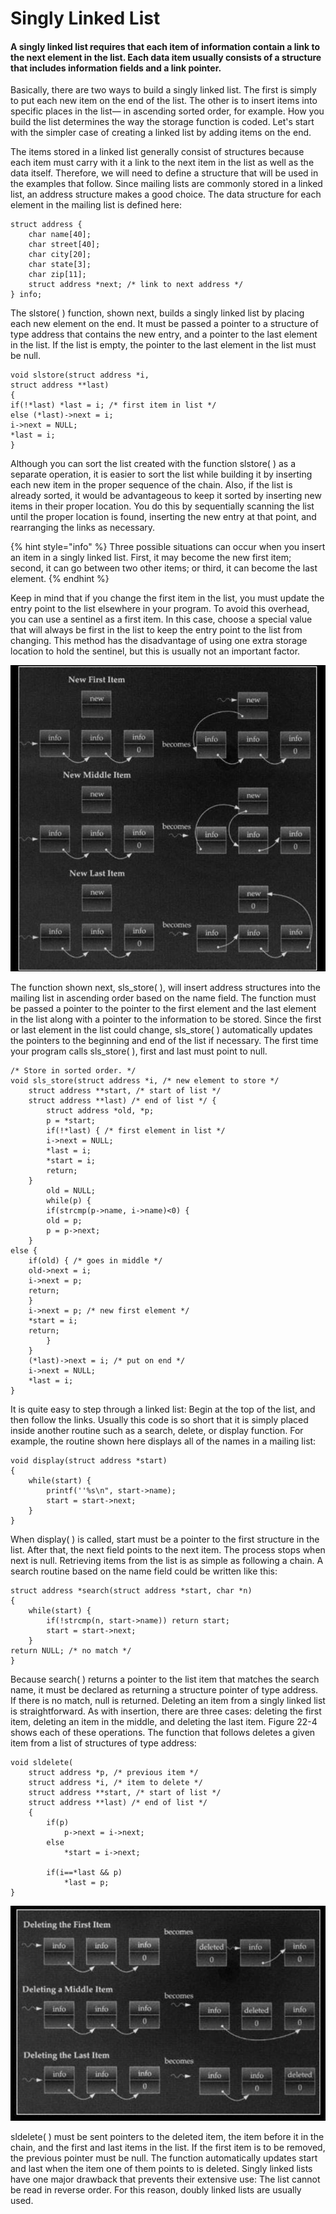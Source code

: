 # Singly Linked List

#### A singly linked list requires that each item of information contain a link to the next element in the list. Each data item usually consists of a structure that includes information fields and a link pointer.

Basically, there are two ways to build a singly linked list. The first is simply to put each new item on the end of the list. The other is to insert items into specific places in the list— in ascending sorted order, for example. How you build the list determines the way the storage function is coded. Let's start with the simpler case of creating a linked list by adding items on the end.

The items stored in a linked list generally consist of structures because each item must carry with it a link to the next item in the list as well as the data itself. Therefore, we will need to define a structure that will be used in the examples that follow. Since mailing lists are commonly stored in a linked list, an address structure makes a good choice. The data structure for each element in the mailing list is defined here:

```text
struct address {
    char name[40];
    char street[40];
    char city[20];
    char state[3];
    char zip[11];
    struct address *next; /* link to next address */
} info;
```

The slstore\( \) function, shown next, builds a singly linked list by placing each new element on the end. It must be passed a pointer to a structure of type address that contains the new entry, and a pointer to the last element in the list. If the list is empty, the pointer to the last element in the list must be null.

```text
void slstore(struct address *i,
struct address **last)
{
if(!*last) *last = i; /* first item in list */
else (*last)->next = i;
i->next = NULL;
*last = i;
}
```

Although you can sort the list created with the function slstore\( \) as a separate operation, it is easier to sort the list while building it by inserting each new item in the proper sequence of the chain. Also, if the list is already sorted, it would be advantageous to keep it sorted by inserting new items in their proper location. You do this by sequentially scanning the list until the proper location is found, inserting the new entry at that point, and rearranging the links as necessary.

{% hint style="info" %}
Three possible situations can occur when you insert an item in a singly linked list. First, it may become the new first item; second, it can go between two other items; or third, it can become the last element.
{% endhint %}

Keep in mind that if you change the first item in the list, you must update the entry point to the list elsewhere in your program. To avoid this overhead, you can use a sentinel as a first item. In this case, choose a special value that will always be first in the list to keep the entry point to the list from changing. This method has the disadvantage of using one extra storage location to hold the sentinel, but this is usually not an important factor.

![](../../../../.gitbook/assets/image%20%2825%29.png)

The function shown next, sls\_store\( \), will insert address structures into the mailing list in ascending order based on the name field. The function must be passed a pointer to the pointer to the first element and the last element in the list along with a pointer to the information to be stored. Since the first or last element in the list could change, sls\_store\( \) automatically updates the pointers to the beginning and end of the list if necessary. The first time your program calls sls\_store\( \), first and last must point to null.



```text
/* Store in sorted order. */
void sls_store(struct address *i, /* new element to store */
    struct address **start, /* start of list */
    struct address **last) /* end of list */ {
        struct address *old, *p;
        p = *start;
        if(!*last) { /* first element in list */
        i->next = NULL;
        *last = i;
        *start = i;
        return;
    }
        old = NULL;
        while(p) {
        if(strcmp(p->name, i->name)<0) {
        old = p;
        p = p->next;
    }
else {
    if(old) { /* goes in middle */
    old->next = i;
    i->next = p;
    return;
    }
    i->next = p; /* new first element */
    *start = i;
    return;
        }
    }
    (*last)->next = i; /* put on end */
    i->next = NULL;
    *last = i;
}
```

It is quite easy to step through a linked list: Begin at the top of the list, and then follow the links. Usually this code is so short that it is simply placed inside another routine such as a search, delete, or display function. For example, the routine shown here displays all of the names in a mailing list:

```text
void display(struct address *start)
{
    while(start) {
        printf(''%s\n", start->name);
        start = start->next;
    }
}
```

When display\( \) is called, start must be a pointer to the first structure in the list. After that, the next field points to the next item. The process stops when next is null. Retrieving items from the list is as simple as following a chain. A search routine based on the name field could be written like this:

```text
struct address *search(struct address *start, char *n)
{
    while(start) {
        if(!strcmp(n, start->name)) return start;
        start = start->next;
    }
return NULL; /* no match */
}
```

Because search\( \) returns a pointer to the list item that matches the search name, it must be declared as returning a structure pointer of type address. If there is no match, null is returned. Deleting an item from a singly linked list is straightforward. As with insertion, there are three cases: deleting the first item, deleting an item in the middle, and deleting the last item. Figure 22-4 shows each of these operations. The function that follows deletes a given item from a list of structures of type address:

```text
void sldelete(
    struct address *p, /* previous item */
    struct address *i, /* item to delete */
    struct address **start, /* start of list */
    struct address **last) /* end of list */
    {
        if(p) 
            p->next = i->next;
        else 
            *start = i->next;
            
        if(i==*last && p)
            *last = p;
}

```

![](../../../../.gitbook/assets/image%20%2827%29.png)



sldelete\( \) must be sent pointers to the deleted item, the item before it in the chain, and the first and last items in the list. If the first item is to be removed, the previous pointer must be null. The function automatically updates start and last when the item one of them points to is deleted. Singly linked lists have one major drawback that prevents their extensive use: The list cannot be read in reverse order. For this reason, doubly linked lists are usually used.

